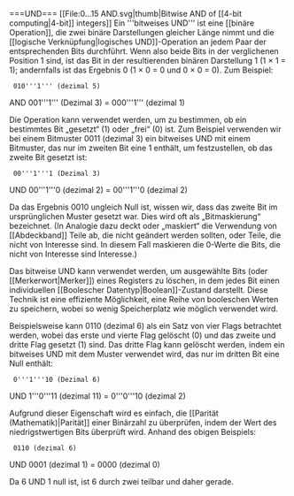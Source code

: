 ===UND===
[[File:0...15 AND.svg|thumb|Bitwise AND of [[4-bit computing|4-bit]] integers]]
Ein '''bitweises UND''' ist eine [[binäre Operation]], die zwei binäre Darstellungen gleicher Länge nimmt und die [[logische Verknüpfung|logisches UND]]-Operation an jedem Paar der entsprechenden Bits durchführt. Wenn also beide Bits in der verglichenen Position 1 sind, ist das Bit in der resultierenden binären Darstellung 1 (1&nbsp;× 1&nbsp;= 1); andernfalls ist das Ergebnis 0 (1&nbsp;× 0&nbsp;= 0 und 0&nbsp;× 0&nbsp;= 0). Zum Beispiel:

     010'''1''' (dezimal 5)
 AND 001'''1''' (Dezimal 3)
   = 000'''1''' (dezimal 1)

Die Operation kann verwendet werden, um zu bestimmen, ob ein bestimmtes Bit „gesetzt“ (1) oder „frei“ (0) ist. Zum Beispiel verwenden wir bei einem Bitmuster 0011 (dezimal 3) ein bitweises UND mit einem Bitmuster, das nur im zweiten Bit eine 1 enthält, um festzustellen, ob das zweite Bit gesetzt ist:

     00'''1'''1 (Dezimal 3)
 UND 00'''1'''0 (dezimal 2)
   = 00'''1'''0 (dezimal 2)

Da das Ergebnis 0010 ungleich Null ist, wissen wir, dass das zweite Bit im ursprünglichen Muster gesetzt war. Dies wird oft als „Bitmaskierung“ bezeichnet. (In Analogie dazu deckt oder „maskiert“ die Verwendung von [[Abdeckband]] Teile ab, die nicht geändert werden sollten, oder Teile, die nicht von Interesse sind. In diesem Fall maskieren die 0-Werte die Bits, die nicht von Interesse sind Interesse.)

Das bitweise UND kann verwendet werden, um ausgewählte Bits (oder [[Merkerwort|Merker]]) eines Registers zu löschen, in dem jedes Bit einen individuellen [[Boolescher Datentyp|Boolean]]-Zustand darstellt. Diese Technik ist eine effiziente Möglichkeit, eine Reihe von booleschen Werten zu speichern, wobei so wenig Speicherplatz wie möglich verwendet wird.

Beispielsweise kann 0110 (dezimal 6) als ein Satz von vier Flags betrachtet werden, wobei das erste und vierte Flag gelöscht (0) und das zweite und dritte Flag gesetzt (1) sind. Das dritte Flag kann gelöscht werden, indem ein bitweises UND mit dem Muster verwendet wird, das nur im dritten Bit eine Null enthält:

     0'''1'''10 (Dezimal 6)
 UND 1'''0'''11 (dezimal 11)
   = 0'''0'''10 (dezimal 2)

Aufgrund dieser Eigenschaft wird es einfach, die [[Parität (Mathematik)|Parität]] einer Binärzahl zu überprüfen, indem der Wert des niedrigstwertigen Bits überprüft wird. Anhand des obigen Beispiels:

     0110 (dezimal 6)
 UND 0001 (dezimal 1)
   = 0000 (dezimal 0)

Da 6 UND 1 null ist, ist 6 durch zwei teilbar und daher gerade.
